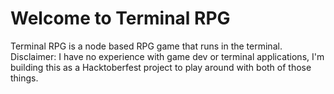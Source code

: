 Welcome to Terminal RPG
==========================

Terminal RPG is a node based RPG game that runs in the terminal. Disclaimer: I have no experience with game dev or terminal applications, I'm building this as a Hacktoberfest project to play around with both of those things.
